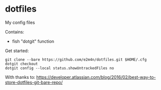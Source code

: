 # dotfiles
My config files

Contains:
* fish "dotgit" function

Get started:
```
git clone --bare https://github.com/e2m4n/dotfiles.git $HOME/.cfg
dotgit checkout
dotgit config --local status.showUntrackedFiles no
```


With thanks to:
https://developer.atlassian.com/blog/2016/02/best-way-to-store-dotfiles-git-bare-repo/
